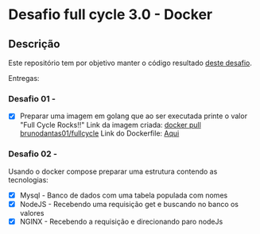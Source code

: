 # Desafio full cycle 3.0 - Docker

## Descrição
Este repositório tem por objetivo manter o código resultado [deste desafio]([url](https://plataforma.fullcycle.com.br/courses/266/168/110/conteudos?capitulo=110&conteudo=6748)).  

Entregas: 
### Desafio 01 - 
- [X] Preparar uma imagem em golang que ao ser executada printe o valor "Full Cycle Rocks!!"
Link da imagem criada: [docker pull brunodantas01/fullcycle](https://hub.docker.com/r/brunodantas01/fullcycle)
Link do Dockerfile: [Aqui](https://github.com/brunotdantas/desafiofullcycledocker/blob/main/fullcycle/Dockerfile)

### Desafio 02 - 
Usando o docker compose preparar uma estrutura contendo as tecnologias:
- [X] Mysql - Banco de dados com uma tabela populada com nomes
- [X] NodeJS - Recebendo uma requisição get e buscando no banco os valores 
- [X] NGINX - Recebendo a requisição e direcionando paro nodeJs 